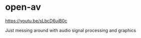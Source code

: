 # open-av
https://youtu.be/sLbcD6ujB0c

Just messing around with audio signal processing and graphics
